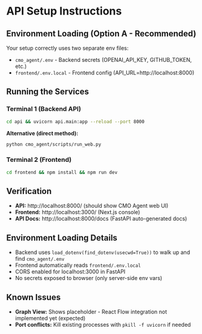 # API Setup Instructions

## Environment Loading (Option A - Recommended)

Your setup correctly uses two separate env files:

- `cmo_agent/.env` - Backend secrets (OPENAI_API_KEY, GITHUB_TOKEN, etc.)
- `frontend/.env.local` - Frontend config (API_URL=http://localhost:8000)

## Running the Services

### Terminal 1 (Backend API)
```bash
cd api && uvicorn api.main:app --reload --port 8000
```

**Alternative (direct method):**
```bash
python cmo_agent/scripts/run_web.py
```

### Terminal 2 (Frontend)
```bash
cd frontend && npm install && npm run dev
```

## Verification

- **API:** http://localhost:8000/ (should show CMO Agent web UI)
- **Frontend:** http://localhost:3000/ (Next.js console)
- **API Docs:** http://localhost:8000/docs (FastAPI auto-generated docs)

## Environment Loading Details

- Backend uses `load_dotenv(find_dotenv(usecwd=True))` to walk up and find `cmo_agent/.env`
- Frontend automatically reads `frontend/.env.local` 
- CORS enabled for localhost:3000 in FastAPI
- No secrets exposed to browser (only server-side env vars)

## Known Issues

- **Graph View:** Shows placeholder - React Flow integration not implemented yet (expected)
- **Port conflicts:** Kill existing processes with `pkill -f uvicorn` if needed
